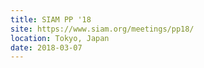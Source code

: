 ```yaml
---
title: SIAM PP '18
site: https://www.siam.org/meetings/pp18/
location: Tokyo, Japan
date: 2018-03-07
---
```

